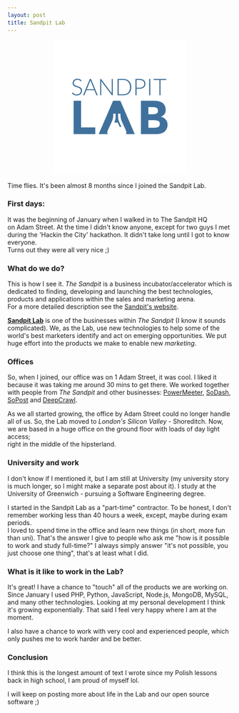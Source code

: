 ```yaml
---
layout: post
title: Sandpit Lab
---
```


<p align="center">
	<img src="/public/assets/images/sandpitlab-logo@2x.png" width="300px" alt="Sandpit Lab logo"/>
</p>

Time flies. It's been almost 8 months since I joined the Sandpit Lab.

### First days:
It was the beginning of January when I walked in to The Sandpit HQ  
on Adam Street. At the time I didn't know anyone, except for two guys
I met during the 'Hackin the City' hackathon. It didn't take long until I got to know everyone.  
Turns out they were all very nice ;)

### What do we do?
This is how I see it. *The Sandpit* is a business incubator/accelerator which is dedicated to finding,
developing and launching the best technologies, products and applications within the sales
and marketing arena.  
For a more detailed description see the [Sandpit's website](http://thesandpit.com).

**[Sandpit Lab](http://sandpitlab.com)** is one of the businesses within *The Sandpit*
(I know it sounds complicated). We, as the Lab, use new technologies to help some of
the world's best marketers identify and act on emerging opportunities.
We put huge effort into the products we make to enable new *marketing*.

### Offices
So, when I joined, our office was on 1 Adam Street, it was cool. I liked it because
it was taking me around 30 mins to get there. We worked together with people from
*The Sandpit* and other businesses: [PowerMeeter](http://www.powermeeter.com),
[SoDash](http://sodash.com), [SoPost](http://www.sopost.com) and [DeepCrawl](http://deepcrawl.co.uk).

As we all started growing, the office by Adam Street could no longer handle all of us.
So, the Lab moved to *London's Silicon Valley* - Shoreditch. Now, we are based
in a huge office on the ground floor with loads of day light access;  
right in the middle of the hipsterland.

### University and work
I don't know if I mentioned it, but I am still at University (my university
story is much longer, so I might make a separate post about it). I study at the
University of Greenwich - pursuing a Software Engineering degree.

I started in the Sandpit Lab as a "part-time" contractor. To be honest, I don't remember
working less than 40 hours a week, except, maybe during exam periods.  
I loved to spend time in the office and learn new things (in short, more fun than uni).
That's the answer I give to people who ask me "how is it possible to work and study full-time?"
I always simply answer "it's not possible, you just choose one thing", that's
at least what I did.

### What is it like to work in the Lab?
It's great! I have a chance to "touch" all of the products we are working on.  
Since January I used PHP, Python, JavaScript, Node.js, MongoDB, MySQL,
and many other technologies.
Looking at my personal development I think it's growing exponentially.
That said I feel very happy where I am at the moment.

I also have a chance to work with very cool and experienced people, which only
pushes me to work harder and be better.

### Conclusion
I think this is the longest amount of text I wrote since my Polish lessons back in high school,
I am proud of myself lol.  

I will keep on posting more about life in the Lab and our open source software ;)
